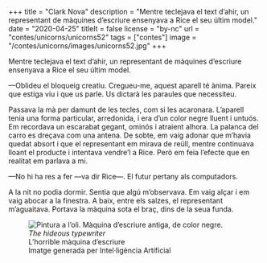 +++
title = "Clark Nova"
description = "Mentre teclejava el text d’ahir, un representant de màquines d’escriure ensenyava a Rice el seu últim model."
date = "2020-04-25"
titleIt = false
license = "by-nc"
url = "contes/unicorns/unicorns52"
tags = ["contes"]
image = "/contes/unicorns/images/unicorns52.jpg"
+++

Mentre teclejava el text d’ahir, un representant de màquines d’escriure ensenyava a Rice el seu últim model.

—Oblideu el bloqueig creatiu. Cregueu-me, aquest aparell té ànima. Pareix que estiga viu i que us parle. Us dictarà les paraules que necessiteu.

Passava la mà per damunt de les tecles, com si les acaronara. L’aparell tenia una forma particular, arredonida, i era d’un color negre lluent i untuós. Em recordava un escarabat gegant, ominós i atraient alhora. La palanca del carro es dreçava com una antena. De sobte, em vaig adonar que m’havia quedat absort i que el representant em mirava de reüll, mentre continuava lloant el producte i intentava vendre’l a Rice. Però em feia l’efecte que en realitat em parlava a mi.

—No hi ha res a fer —va dir Rice—. El futur pertany als computadors.

A la nit no podia dormir. Sentia que algú m’observava. Em vaig alçar i em vaig abocar a la finestra. A baix, entre els salzes, el representant m’aguaitava. Portava la màquina sota el braç, dins de la seua funda.

<figure class="illustration"><img src="/contes/unicorns/images/unicorns52.jpg" alt="Pintura a l’oli. Màquina d’escriure antiga, de color negre."><figcaption><em>The hideous typewriter</em><br>L’horrible màquina d’escriure<br><span class="ai-disclaimer">Imatge generada per Intel·ligència Artificial</span></figcaption></figure>

